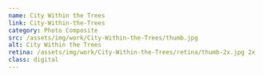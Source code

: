 ```yaml
---
name: City Within the Trees
link: City-Within-the-Trees
category: Photo Composite
src: /assets/img/work/City-Within-the-Trees/thumb.jpg
alt: City Within the Trees
retina: /assets/img/work/City-Within-the-Trees/retina/thumb-2x.jpg 2x
class: digital
---
```

